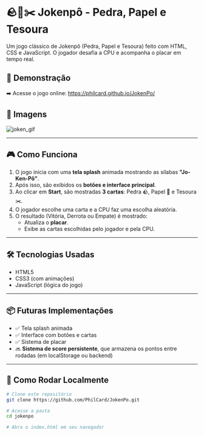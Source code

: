 # 🪨📄✂️ Jokenpô - Pedra, Papel e Tesoura

Um jogo clássico de Jokenpô (Pedra, Papel e Tesoura) feito com HTML, CSS e JavaScript. O jogador desafia a CPU e acompanha o placar em tempo real.

## 🚀 Demonstração

➡️ Acesse o jogo online: https://philcard.github.io/JokenPo/

## 📸 Imagens
<div align="start">
  <img src="assets/img/jokenpo.gif" alt="joken_gif">
</div>

---

## 🎮 Como Funciona

1. O jogo inicia com uma **tela splash** animada mostrando as sílabas **"Jo-Ken-Pô"**.
2. Após isso, são exibidos os **botões e interface principal**.
3. Ao clicar em **Start**, são mostradas **3 cartas**: Pedra 🪨, Papel 📄 e Tesoura ✂️.
4. O jogador escolhe uma carta e a CPU faz uma escolha aleatória.
5. O resultado (Vitória, Derrota ou Empate) é mostrado:
   - Atualiza o **placar**.
   - Exibe as cartas escolhidas pelo jogador e pela CPU.

---

## 🛠️ Tecnologias Usadas

- HTML5
- CSS3 (com animações)
- JavaScript (lógica do jogo)

---

## 📦 Futuras Implementações

- ✅ Tela splash animada
- ✅ Interface com botões e cartas
- ✅ Sistema de placar
- 🔜 **Sistema de score persistente**, que armazena os pontos entre rodadas (em localStorage ou backend)

---

## 🧩 Como Rodar Localmente

```bash
# Clone este repositório
git clone https://github.com/PhilCard/JokenPo.git

# Acesse a pasta
cd jokenpo

# Abra o index.html em seu navegador
